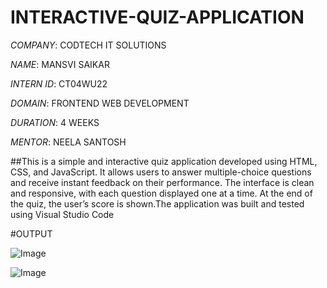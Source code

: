 # INTERACTIVE-QUIZ-APPLICATION

*COMPANY*: CODTECH IT SOLUTIONS

*NAME*: MANSVI SAIKAR

*INTERN ID*: CT04WU22 

*DOMAIN*: FRONTEND WEB DEVELOPMENT

*DURATION*: 4 WEEKS

*MENTOR*: NEELA SANTOSH

##This is a simple and interactive quiz application developed using HTML, CSS, and JavaScript. It allows users to answer multiple-choice questions and receive instant feedback on their performance. The interface is clean and responsive, with each question displayed one at a time. At the end of the quiz, the user’s score is shown.The application was built and tested using Visual Studio Code

#OUTPUT

![Image](https://github.com/user-attachments/assets/ac242847-4e4a-4462-a650-6e16d1490357)

![Image](https://github.com/user-attachments/assets/709eb25b-fdcd-4b67-bcbb-be1339f27493)
